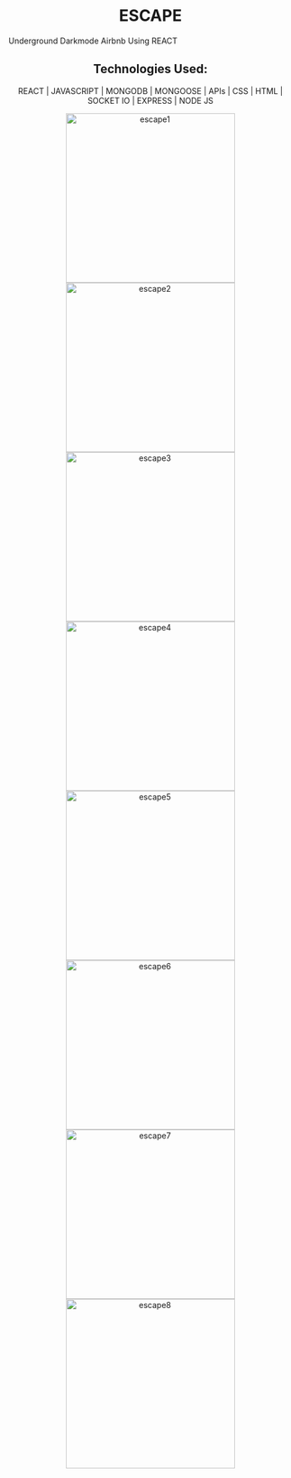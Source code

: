 <h1 align="center"> ESCAPE </h1>
<p>Underground Darkmode Airbnb Using REACT<p>
<h2 align="center">Technologies Used:</h2>
<p align="center"> REACT | JAVASCRIPT | MONGODB | MONGOOSE | APIs | CSS | HTML | SOCKET IO | EXPRESS | NODE JS</p>
<p align="center">
<img width="300" alt="escape1" src="https://user-images.githubusercontent.com/108160931/196278036-5fcaa12f-bbec-49ee-8abd-8c064546f45d.png">
<img width="300" alt="escape2" src="https://user-images.githubusercontent.com/108160931/196278077-08445f05-c878-4a32-8de1-e8fc00d2ff75.png">
<img width="300" alt="escape3" src="https://user-images.githubusercontent.com/108160931/196278093-6e3100d3-5e11-4ca0-a77f-5b10145a997f.png">
<img width="300" alt="escape4" src="https://user-images.githubusercontent.com/108160931/196278104-5bcfbf72-b542-4737-b19d-ef32d9c6d8e5.png">
<img width="300" alt="escape5" src="https://user-images.githubusercontent.com/108160931/196278117-fc0dc13f-6244-48b5-94d5-aef4e9769c21.png">
<img width="300" alt="escape6" src="https://user-images.githubusercontent.com/108160931/196278133-1f150cac-01c7-43ae-8e69-47e358b1cca6.png">
<img width="300" alt="escape7" src="https://user-images.githubusercontent.com/108160931/196278147-1d06f932-1105-4fc9-887d-544bcfdd870f.png">
<img width="300" alt="escape8" src="https://user-images.githubusercontent.com/108160931/196278158-e9898cc3-d9f3-4d37-a895-a6ca67bae435.png">

</p>
